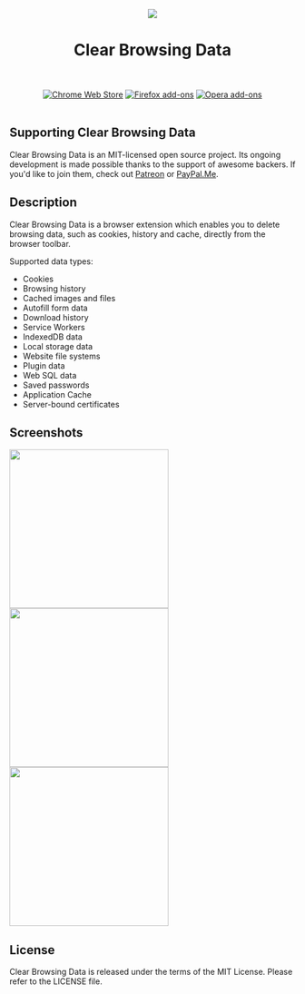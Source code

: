 <p align="center"><img src="https://i.imgur.com/jgDepMY.png"></p>
<h1 align="center">Clear Browsing Data</h1>

<p align="center">
  </br></br>
  <a href="https://goo.gl/SxDNxc">
    <img src="https://i.imgur.com/q6E8SOD.png" alt="Chrome Web Store"></a>
  <a href="https://goo.gl/fHgufz">
    <img src="https://i.imgur.com/IuvTttN.png" alt="Firefox add-ons"></a>
  <a href="">
    <img src="https://i.imgur.com/wK10qEV.png" alt="Opera add-ons"></a>
  </br></br>
</p>

## Supporting Clear Browsing Data

Clear Browsing Data is an MIT-licensed open source project. Its ongoing
development is made possible thanks to the support of awesome backers.
If you'd like to join them, check out [Patreon](https://goo.gl/UtCEg4)
or [PayPal.Me](https://goo.gl/BfygYx).

## Description

Clear Browsing Data is a browser extension which enables you to delete
browsing data, such as cookies, history and cache, directly
from the browser toolbar.

Supported data types:

* Cookies
* Browsing history
* Cached images and files
* Autofill form data
* Download history
* Service Workers
* IndexedDB data
* Local storage data
* Website file systems
* Plugin data
* Web SQL data
* Saved passwords
* Application Cache
* Server-bound certificates

## Screenshots

<p>
  <img width="280" src="https://i.imgur.com/5BXmcAQ.png">
  <img width="280" src="https://i.imgur.com/to7D2DN.png">
  <img width="280" src="https://i.imgur.com/pttwGOn.png">
</p>

## License

Clear Browsing Data is released under the terms of the MIT License.
Please refer to the LICENSE file.
